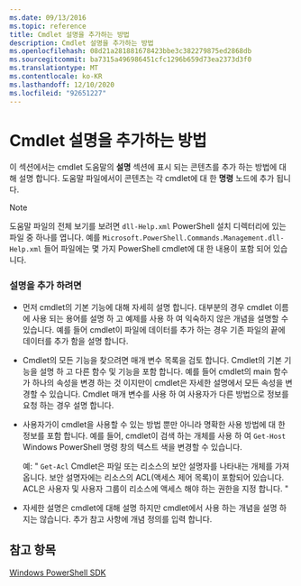 ```yaml
---
ms.date: 09/13/2016
ms.topic: reference
title: Cmdlet 설명을 추가하는 방법
description: Cmdlet 설명을 추가하는 방법
ms.openlocfilehash: 08d21a281881678423bbe3c382279875ed2868db
ms.sourcegitcommit: ba7315a496986451cfc1296b659d73ea2373d3f0
ms.translationtype: MT
ms.contentlocale: ko-KR
ms.lasthandoff: 12/10/2020
ms.locfileid: "92651227"
---
```

# <a name="how-to-add-a-cmdlet-description"></a>Cmdlet 설명을 추가하는 방법

이 섹션에서는 cmdlet 도움말의 **설명** 섹션에 표시 되는 콘텐츠를 추가 하는 방법에 대해 설명 합니다. 도움말 파일에서이 콘텐츠는 각 cmdlet에 대 한 **명령** 노드에 추가 됩니다.

> [!NOTE]
> 도움말 파일의 전체 보기를 보려면 `dll-Help.xml` PowerShell 설치 디렉터리에 있는 파일 중 하나를 엽니다. 예를 `Microsoft.PowerShell.Commands.Management.dll-Help.xml` 들어 파일에는 몇 가지 PowerShell cmdlet에 대 한 내용이 포함 되어 있습니다.

### <a name="to-add-a-description"></a>설명을 추가 하려면

- 먼저 cmdlet의 기본 기능에 대해 자세히 설명 합니다. 대부분의 경우 cmdlet 이름에 사용 되는 용어를 설명 하 고 예제를 사용 하 여 익숙하지 않은 개념을 설명할 수 있습니다. 예를 들어 cmdlet이 파일에 데이터를 추가 하는 경우 기존 파일의 끝에 데이터를 추가 함을 설명 합니다.

- Cmdlet의 모든 기능을 찾으려면 매개 변수 목록을 검토 합니다. Cmdlet의 기본 기능을 설명 하 고 다른 함수 및 기능을 포함 합니다. 예를 들어 cmdlet의 main 함수가 하나의 속성을 변경 하는 것 이지만이 cmdlet은 자세한 설명에서 모든 속성을 변경할 수 있습니다. Cmdlet 매개 변수를 사용 하 여 사용자가 다른 방법으로 정보를 요청 하는 경우 설명 합니다.

- 사용자가이 cmdlet을 사용할 수 있는 방법 뿐만 아니라 명확한 사용 방법에 대 한 정보를 포함 합니다. 예를 들어, cmdlet이 검색 하는 개체를 사용 하 여 `Get-Host` Windows PowerShell 명령 창의 텍스트 색을 변경할 수 있습니다.

  예: " `Get-Acl` Cmdlet은 파일 또는 리소스의 보안 설명자를 나타내는 개체를 가져옵니다. 보안 설명자에는 리소스의 ACL(액세스 제어 목록)이 포함되어 있습니다. ACL은 사용자 및 사용자 그룹이 리소스에 액세스 해야 하는 권한을 지정 합니다. "

- 자세한 설명은 cmdlet에 대해 설명 하지만 cmdlet에서 사용 하는 개념을 설명 하지는 않습니다. 추가 참고 사항에 개념 정의를 입력 합니다.

## <a name="see-also"></a>참고 항목

[Windows PowerShell SDK](../windows-powershell-reference.md)

